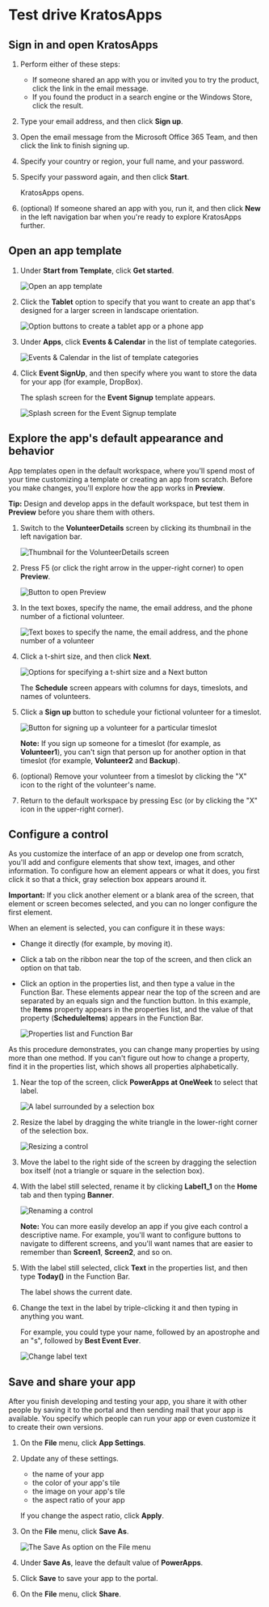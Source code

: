 <properties
	pageTitle="Test drive KratosApps"
	description=""
	services="kratosapps"
	authors="AFTOwen"
 />

# Test drive KratosApps

## Sign in and open KratosApps ##
1. Perform either of these steps:
	- If someone shared an app with you or invited you to try the product, click the link in the email message.
	- If you found the product in a search engine or the Windows Store, click the result.
1. Type your email address, and then click **Sign up**.
1. Open the email message from the Microsoft Office 365 Team, and then click the link to finish signing up.
1. Specify your country or region, your full name, and your password.
1. Specify your password again, and then click **Start**.

	KratosApps opens.

1. (optional) If someone shared an app with you, run it, and then click **New** in the left navigation bar when you're ready to explore KratosApps further.

## Open an app template ##
1. Under **Start from Template**, click **Get started**.

	![Open an app template](./media/get-started-test-drive/open-template.jpg)

1. Click the **Tablet** option to specify that you want to create an app that's designed for a larger screen in landscape orientation.

	![Option buttons to create a tablet app or a phone app](./media/get-started-test-drive/tablet-option.jpg)

1. Under **Apps**, click **Events & Calendar** in the list of template categories.

	![Events & Calendar in the list of template categories](./media/get-started-test-drive/template-categories.jpg)

2. Click **Event SignUp**, and then specify where you want to store the data for your app (for example, DropBox).

	The splash screen for the **Event Signup** template appears.

	![Splash screen for the Event Signup template](./media/get-started-test-drive/splash-screen.jpg)

## Explore the app's default appearance and behavior ##
App templates open in the default workspace, where you'll spend most of your time customizing a template or creating an app from scratch. Before you make changes, you'll explore how the app works in **Preview**.

**Tip:** Design and develop apps in the default workspace, but test them in **Preview** before you share them with others.

1. Switch to the **VolunteerDetails** screen by clicking its thumbnail in the left navigation bar.

	![Thumbnail for the VolunteerDetails screen](./media/get-started-test-drive/vdetails-thumbnail.jpg)

1. Press F5 (or click the right arrow in the upper-right corner) to open **Preview**.

	![Button to open Preview](./media/get-started-test-drive/preview-button.jpg)

1. In the text boxes, specify the name, the email address, and the phone number of a fictional volunteer.

	![Text boxes to specify the name, the email address, and the phone number of a volunteer](./media/get-started-test-drive/enter-vdata.jpg)

1. Click a t-shirt size, and then click **Next**.

	![Options for specifying a t-shirt size and a Next button](./media/get-started-test-drive/tshirt-size.jpg)

	The **Schedule** screen appears with columns for days, timeslots, and names of volunteers.
1. Click a **Sign up** button to schedule your fictional volunteer for a timeslot.

	![Button for signing up a volunteer for a particular timeslot](./media/get-started-test-drive/signup-button.jpg)

	**Note:** If you sign up someone for a timeslot (for example, as **Volunteer1**), you can't sign that person up for another option in that timeslot (for example, **Volunteer2** and **Backup**).

1. (optional) Remove your volunteer from a timeslot by clicking the "X" icon to the right of the volunteer's name.
1. Return to the default workspace by pressing Esc (or by clicking the "X" icon in the upper-right corner).

## Configure a control ##
As you customize the interface of an app or develop one from scratch, you'll add and configure elements that show text, images, and other information. To configure how an element appears or what it does, you first click it so that a thick, gray selection box appears around it.

**Important:** If you click another element or a blank area of the screen, that element or screen becomes selected, and you can no longer configure the first element.

When an element is selected, you can configure it in these ways:

- Change it directly (for example, by moving it).
- Click a tab on the ribbon near the top of the screen, and then click an option on that tab.
- Click an option in the properties list, and then type a value in the Function Bar. These elements appear near the top of the screen and are separated by an equals sign and the function button. In this example, the **Items** property appears in the properties list, and the value of that property (**ScheduleItems**) appears in the Function Bar.

	![Properties list and Function Bar](./media/get-started-test-drive/properties-list.jpg)

As this procedure demonstrates, you can change many properties by using more than one method. If you can't figure out how to change a property, find it in the properties list, which shows all properties alphabetically.

1. Near the top of the screen, click **PowerApps at OneWeek** to select that label.

	![A label surrounded by a selection box](./media/get-started-test-drive/selected-label.jpg)

1. Resize the label by dragging the white triangle in the lower-right corner of the selection box.

	![Resizing a control](./media/get-started-test-drive/resize-label.jpg)

1. Move the label to the right side of the screen by dragging the selection box itself (not a triangle or square in the selection box).

1. With the label still selected, rename it by clicking **Label1_1** on the **Home** tab and then typing **Banner**.

	![Renaming a control](./media/get-started-test-drive/rename-label.jpg)

	**Note:** You can more easily develop an app if you give each control a descriptive name. For example, you'll want to configure buttons to navigate to different screens, and you'll want names that are easier to remember than **Screen1**, **Screen2**, and so on.

1. With the label still selected, click **Text** in the properties list, and then type **Today()** in the Function Bar.

	The label shows the current date.

1. Change the text in the label by triple-clicking it and then typing in anything you want.

	For example, you could type your name, followed by an apostrophe and an "s", followed by **Best Event Ever**.

	![Change label text](./media/get-started-test-drive/change-label-text.jpg)

## Save and share your app ##
After you finish developing and testing your app, you share it with other people by saving it to the portal and then sending mail that your app is available. You specify which people can run your app or even customize it to create their own versions.

1. On the **File** menu, click **App Settings**.
2. Update any of these settings.

	- the name of your app
	- the color of your app's tile
	- the image on your app's tile
	- the aspect ratio of your app

	If you change the aspect ratio, click **Apply**.

2. On the **File** menu, click **Save As**.

	![The Save As option on the File menu](./media/get-started-test-drive/file-save.jpg)

3. Under **Save As**, leave the default value of **PowerApps**.

5. Click **Save** to save your app to the portal.
6. On the **File** menu, click **Share**.